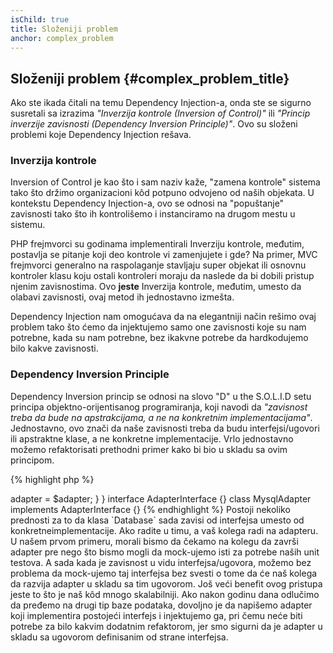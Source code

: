 ```yaml
---
isChild: true
title: Složeniji problem
anchor: complex_problem
---
```


## Složeniji problem {#complex_problem_title}

Ako ste ikada čitali na temu Dependency Injection-a, onda ste se sigurno susretali sa izrazima *"Inverzija kontrole (Inversion of Control)"* 
ili *"Princip inverzije zavisnosti (Dependency Inversion Principle)"*. Ovo su složeni problemi koje Dependency Injection rešava.

### Inverzija kontrole

Inversion of Control je kao što i sam naziv kaže, "zamena kontrole" sistema tako što držimo organizacioni kôd potpuno
odvojeno od naših objekata. U kontekstu Dependency Injection-a, ovo se odnosi na "popuštanje" zavisnosti tako što ih 
kontrolišemo i instanciramo na drugom mestu u sistemu.

PHP frejmvorci su godinama implementirali Inverziju kontrole, međutim, postavlja se pitanje koji deo kontrole vi zamenjujete
i gde? Na primer, MVC frejmvorci generalno na raspolaganje stavljaju super objekat ili osnovnu kontroler klasu koju ostali
kontroleri moraju da naslede da bi dobili pristup njenim zavisnostima. Ovo **jeste** Inverzija kontrole, međutim, umesto
da olabavi zavisnosti, ovaj metod ih jednostavno izmešta.

Dependency Injection nam omogućava da na elegantniji način rešimo ovaj problem tako što ćemo da injektujemo samo one
zavisnosti koje su nam potrebne, kada su nam potrebne, bez ikakvne potrebe da hardkodujemo bilo kakve zavisnosti.

### Dependency Inversion Principle

Dependency Inversion princip se odnosi na slovo "D" u the S.O.L.I.D setu principa objektno-orijentisanog programiranja, koji navodi da 
*"zavisnost treba da bude na apstrakcijama, a ne na konkretnim implementacijama"*. Jednostavno, ovo znači da naše zavisnosti treba da budu 
interfejsi/ugovori ili apstraktne klase, a ne konkretne implementacije. Vrlo jednostavno možemo refaktorisati prethodni primer kako bi bio 
u skladu sa ovim principom.

{% highlight php %}
<?php
namespace Database;

class Database
{
    protected $adapter;

    public function __construct(AdapterInterface $adapter)
    {
        $this->adapter = $adapter;
    }
}

interface AdapterInterface {}

class MysqlAdapter implements AdapterInterface {}
{% endhighlight %}

Postoji nekoliko prednosti za to da klasa `Database` sada zavisi od interfejsa umesto od konkretneimplementacije.

Ako radite u timu, a vaš kolega radi na adapteru. U našem prvom primeru, morali bismo da čekamo na kolegu da završi adapter pre nego što 
bismo mogli da mock-ujemo isti za potrebe naših unit testova. A sada kada je zavisnost u vidu interfejsa/ugovora, možemo bez problema da 
mock-ujemo taj interfejsa bez svesti o tome da će naš kolega da razvija adapter u skladu sa tim ugovorom.

Još veći benefit ovog pristupa jeste to što je naš kôd mnogo skalabilniji. Ako nakon godinu dana odlučimo da pređemo na drugi tip baze podataka,
dovoljno je da napišemo adapter koji implementira postojeći interfejs i injektujemo ga, pri čemu neće biti potrebe za bilo kakvim dodatnim 
refaktorom, jer smo sigurni da je adapter u skladu sa ugovorom definisanim od strane interfejsa.
